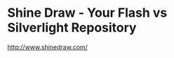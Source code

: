 <!--
id: 216775451
link: http://kevinisom.info/post/216775451/shine-draw-your-flash-vs-silverlight-repository
slug: shine-draw-your-flash-vs-silverlight-repository
date: Mon Oct 19 2009 15:24:59 GMT+1300 (NZDT)
raw: {"blog_name":"kevinisom","id":216775451,"post_url":"http://kevinisom.info/post/216775451/shine-draw-your-flash-vs-silverlight-repository","slug":"shine-draw-your-flash-vs-silverlight-repository","type":"link","date":"2009-10-19 02:24:59 GMT","timestamp":1255919099,"state":"published","format":"html","reblog_key":"e7Ay0yxo","tags":[],"short_url":"http://tmblr.co/Zw68YyCwxiR","highlighted":[],"feed_item":"http://www.shinedraw.com/","from_feed_id":"650234","note_count":0,"title":"Shine Draw - Your Flash vs Silverlight Repository","url":"http://www.shinedraw.com/","description":""}
publish: 2009-10-019
tags: 
title: Shine Draw - Your Flash vs Silverlight Repository
-->


Shine Draw - Your Flash vs Silverlight Repository
=================================================

<http://www.shinedraw.com/>

